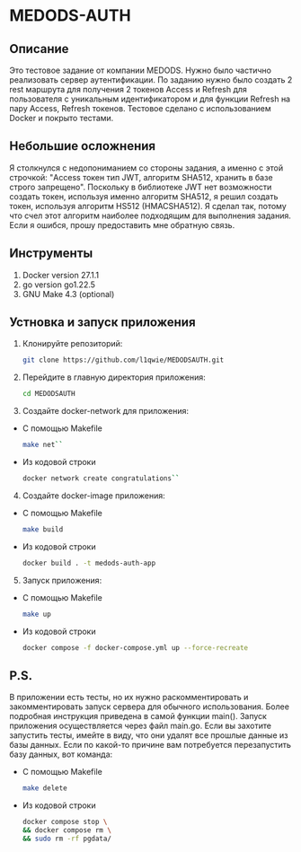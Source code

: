 # MEDODS-AUTH

## Описание
Это тестовое задание от компании MEDODS. Нужно было частично реализовать сервер аутентификации. По заданию нужно было создать 2 rest маршрута для получения 2 токенов Access и Refresh для пользователя с уникальным идентификатором и для функции Refresh на пару Access, Refresh токенов. Тестовое сделано с использованием Docker и покрыто тестами.

## Небольшие осложнения 
Я столкнулся с недопониманием со стороны задания, а именно с этой строчкой: "Access токен тип JWT, алгоритм SHA512, хранить в базе строго запрещено". Поскольку в библиотеке JWT нет возможности создать токен, используя именно алгоритм SHA512, я решил создать токен, используя алгоритм HS512 (HMACSHA512). Я сделал так, потому что счел этот алгоритм наиболее подходящим для выполнения задания. Если я ошибся, прошу предоставить мне обратную связь.

## Инструменты

1. Docker version 27.1.1
2. go version go1.22.5
3. GNU Make 4.3 (optional)

## Устновка и запуск приложения

1. Клонируйте репозиторий:  
    ```bash
    git clone https://github.com/l1qwie/MEDODSAUTH.git

2. Перейдите в главную директория приложения:
    ```bash
    cd MEDODSAUTH

3. Создайте docker-network для приложения:
   
- С помощью Makefile
     ```bash
    make net``

- Из кодовой строки
    ```bash
    docker network create congratulations``

4. Создайте docker-image приложения:

- С помощью Makefile
    ```bash
    make build

- Из кодовой строки
    ```bash
    docker build . -t medods-auth-app

5. Запуск приложения: 

- С помощью Makefile
    ```bash
    make up

- Из кодовой строки
    ```bash
    docker compose -f docker-compose.yml up --force-recreate

## P.S.
В приложении есть тесты, но их нужно раскомментировать и закомментировать запуск сервера для обычного использования. Более подробная инструкция приведена в самой функции main(). Запуск приложения осуществляется через файл main.go. Если вы захотите запустить тесты, имейте в виду, что они удалят все прошлые данные из базы данных. Если по какой-то причине вам потребуется перезапустить базу данных, вот команда:
- С помощью Makefile
    ```bash
    make delete

- Из кодовой строки
    ```bash
    docker compose stop \
	&& docker compose rm \
	&& sudo rm -rf pgdata/